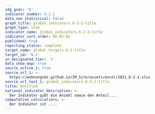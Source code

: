 ```yaml
---
sdg_goal: '6'
indicator_number: 6.2.2
data_non_statistical: false
graph_title: global_indicators.6-2-2-title
graph_type: line
indicator_name: global_indicators.6-2-2-title
indicator_sort_order: 06-02-02
published: true
reporting_status: complete
target_name: global_targets.6-2-title
target_id: '6.2'
un_designated_tier: '1'
data_show_map: true
source_active_1: true
source_url_1: >-
  https://wohnungnds.github.io/IM_Site/assets/excel/2021_6-2-2.xlsx
source_url_text_1: global_indicators.6-2-2-title
title: Untitled
national_indicator_description: >-
  Der Indikator gibt die Anzahl sowie den Anteil....
computation_calculations: >-
  Der Indikator ist ....
---
```

